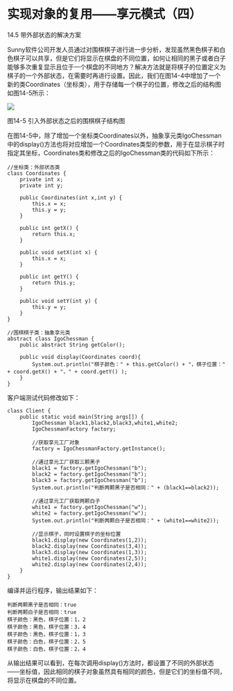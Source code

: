 # 实现对象的复用——享元模式（四）

14.5 带外部状态的解决方案

Sunny软件公司开发人员通过对围棋棋子进行进一步分析，发现虽然黑色棋子和白色棋子可以共享，但是它们将显示在棋盘的不同位置，如何让相同的黑子或者白子能够多次重复显示且位于一个棋盘的不同地方？解决方法就是将棋子的位置定义为棋子的一个外部状态，在需要时再进行设置。因此，我们在图14-4中增加了一个新的类Coordinates（坐标类），用于存储每一个棋子的位置，修改之后的结构图如图14-5所示：

![](http://my.csdn.net/uploads/201206/15/1339772313_4533.jpg)

图14-5 引入外部状态之后的围棋棋子结构图

在图14-5中，除了增加一个坐标类Coordinates以外，抽象享元类IgoChessman中的display()方法也将对应增加一个Coordinates类型的参数，用于在显示棋子时指定其坐标，Coordinates类和修改之后的IgoChessman类的代码如下所示：

```
//坐标类：外部状态类  
class Coordinates {  
    private int x;  
    private int y;  
      
    public Coordinates(int x,int y) {  
        this.x = x;  
        this.y = y;  
    }  
      
    public int getX() {  
        return this.x;  
    }  
      
    public void setX(int x) {  
        this.x = x;  
    }  
      
    public int getY() {  
        return this.y;  
    }  
      
    public void setY(int y) {  
        this.y = y;  
    }  
}   
  
//围棋棋子类：抽象享元类  
abstract class IgoChessman {  
    public abstract String getColor();  
      
    public void display(Coordinates coord){  
        System.out.println("棋子颜色：" + this.getColor() + "，棋子位置：" + coord.getX() + "，" + coord.getY() );    
    }  
}  
```

客户端测试代码修改如下：

```
class Client {  
    public static void main(String args[]) {  
        IgoChessman black1,black2,black3,white1,white2;  
        IgoChessmanFactory factory;  
          
        //获取享元工厂对象  
        factory = IgoChessmanFactory.getInstance();  
  
        //通过享元工厂获取三颗黑子  
        black1 = factory.getIgoChessman("b");  
        black2 = factory.getIgoChessman("b");  
        black3 = factory.getIgoChessman("b");  
        System.out.println("判断两颗黑子是否相同：" + (black1==black2));  
  
        //通过享元工厂获取两颗白子  
        white1 = factory.getIgoChessman("w");  
        white2 = factory.getIgoChessman("w");  
        System.out.println("判断两颗白子是否相同：" + (white1==white2));  
  
        //显示棋子，同时设置棋子的坐标位置  
        black1.display(new Coordinates(1,2));  
        black2.display(new Coordinates(3,4));  
        black3.display(new Coordinates(1,3));  
        white1.display(new Coordinates(2,5));  
        white2.display(new Coordinates(2,4));  
    }  
}  
```

编译并运行程序，输出结果如下：

```
判断两颗黑子是否相同：true
判断两颗白子是否相同：true
棋子颜色：黑色，棋子位置：1，2
棋子颜色：黑色，棋子位置：3，4
棋子颜色：黑色，棋子位置：1，3
棋子颜色：白色，棋子位置：2，5
棋子颜色：白色，棋子位置：2，4
```

从输出结果可以看到，在每次调用display()方法时，都设置了不同的外部状态——坐标值，因此相同的棋子对象虽然具有相同的颜色，但是它们的坐标值不同，将显示在棋盘的不同位置。